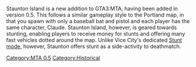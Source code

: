 Staunton Island is a new addition to GTA3:MTA, having been added in version 0.5. This follows a similar gameplay style to the Portland map, in that you spawn with only a baseball bat and pistol and each player has the same character, Claude. Staunton Island, however, is geared towards stunting, enabling players to receive money for stunts and offering many fast vehicles dotted around the map. Unlike Vice City's dedicated [Stunt mode](/docs/mta:vc_stunt_gamemode.md "wikilink"), however, Staunton offers stunt as a side-activity to deathmatch.

[Category:MTA 0.5](/docs/category:mta_0.5.md "wikilink") [Category:Historical](/docs/category:historical.md "wikilink")
